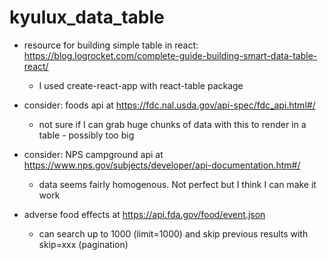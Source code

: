 # kyulux_data_table



* resource for building simple table in react: https://blog.logrocket.com/complete-guide-building-smart-data-table-react/
  * I used create-react-app with react-table package

* consider: foods api at https://fdc.nal.usda.gov/api-spec/fdc_api.html#/
  * not sure if I can grab huge chunks of data with this to render in a table - possibly too big
* consider: NPS campground api at https://www.nps.gov/subjects/developer/api-documentation.htm#/
  * data seems fairly homogenous. Not perfect but I think I can make it work

* adverse food effects at https://api.fda.gov/food/event.json
  * can search up to 1000 (limit=1000) and skip previous results with skip=xxx (pagination)
